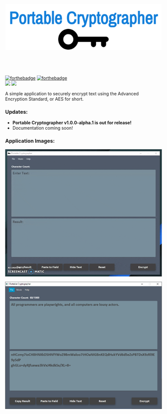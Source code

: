 <p align="center">
  <img src="https://github.com/manu-p-1/Portable-Cryptographer/blob/master/src/main/java/projects/encryptor/gui/Application_Icons/PortableCryptographerLogo.png">
</p>

<br/>
<br/>
<br/>

[![forthebadge](https://forthebadge.com/images/badges/made-with-java.svg)](https://oracle.com/java)
[![forthebadge](https://forthebadge.com/images/badges/built-with-swag.svg)]()  
[![](https://img.shields.io/badge/Java%20Version-%3E%3D%201.8.0%20%7C%20%3C%3D%2010.0.2-orange.svg?style=for-the-badge)]()
[![](https://img.shields.io/github/commits-since/manu-p-1/Portable-Cryptographer/v1.0.0-alpha.svg?style=for-the-badge)]()

A simple application to securely encrypt text using the Advanced Encryption Standard, or AES for short.

### Updates:
- **Portable Cryptographer v1.0.0-alpha.1 is out for release!**
- Documentation coming soon!

### Application Images:

![alt_text](https://github.com/manu-p-1/Portable-Cryptographer/blob/master/src/main/java/projects/encryptor/gui/GUI_Images/Application_Recording.gif)

![alt text](https://github.com/manu-p-1/Portable-Cryptographer/blob/master/src/main/java/projects/encryptor/gui/GUI_Images/Image2.PNG)


